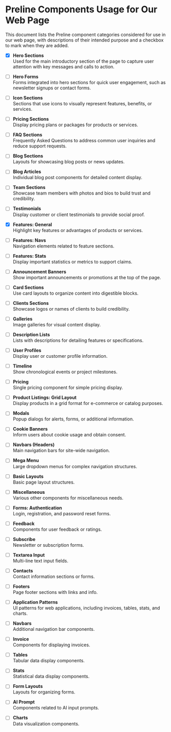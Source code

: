 # Preline Components Usage for Our Web Page

This document lists the Preline component categories considered for use in our web page, with descriptions of their intended purpose and a checkbox to mark when they are added.

- [x] **Hero Sections**  
  Used for the main introductory section of the page to capture user attention with key messages and calls to action.

- [ ] **Hero Forms**  
  Forms integrated into hero sections for quick user engagement, such as newsletter signups or contact forms.

- [ ] **Icon Sections**  
  Sections that use icons to visually represent features, benefits, or services.

- [ ] **Pricing Sections**  
  Display pricing plans or packages for products or services.

- [ ] **FAQ Sections**  
  Frequently Asked Questions to address common user inquiries and reduce support requests.

- [ ] **Blog Sections**  
  Layouts for showcasing blog posts or news updates.

- [ ] **Blog Articles**  
  Individual blog post components for detailed content display.

- [ ] **Team Sections**  
  Showcase team members with photos and bios to build trust and credibility.

- [ ] **Testimonials**  
  Display customer or client testimonials to provide social proof.

- [x] **Features: General**  
  Highlight key features or advantages of products or services.

- [ ] **Features: Navs**  
  Navigation elements related to feature sections.

- [ ] **Features: Stats**  
  Display important statistics or metrics to support claims.

- [ ] **Announcement Banners**  
  Show important announcements or promotions at the top of the page.

- [ ] **Card Sections**  
  Use card layouts to organize content into digestible blocks.

- [ ] **Clients Sections**  
  Showcase logos or names of clients to build credibility.

- [ ] **Galleries**  
  Image galleries for visual content display.

- [ ] **Description Lists**  
  Lists with descriptions for detailing features or specifications.

- [ ] **User Profiles**  
  Display user or customer profile information.

- [ ] **Timeline**  
  Show chronological events or project milestones.

- [ ] **Pricing**  
  Single pricing component for simple pricing display.

- [ ] **Product Listings: Grid Layout**  
  Display products in a grid format for e-commerce or catalog purposes.

- [ ] **Modals**  
  Popup dialogs for alerts, forms, or additional information.

- [ ] **Cookie Banners**  
  Inform users about cookie usage and obtain consent.

- [ ] **Navbars (Headers)**  
  Main navigation bars for site-wide navigation.

- [ ] **Mega Menu**  
  Large dropdown menus for complex navigation structures.

- [ ] **Basic Layouts**  
  Basic page layout structures.

- [ ] **Miscellaneous**  
  Various other components for miscellaneous needs.

- [ ] **Forms: Authentication**  
  Login, registration, and password reset forms.

- [ ] **Feedback**  
  Components for user feedback or ratings.

- [ ] **Subscribe**  
  Newsletter or subscription forms.

- [ ] **Textarea Input**  
  Multi-line text input fields.

- [ ] **Contacts**  
  Contact information sections or forms.

- [ ] **Footers**  
  Page footer sections with links and info.

- [ ] **Application Patterns**  
  UI patterns for web applications, including invoices, tables, stats, and charts.

- [ ] **Navbars**  
  Additional navigation bar components.

- [ ] **Invoice**  
  Components for displaying invoices.

- [ ] **Tables**  
  Tabular data display components.

- [ ] **Stats**  
  Statistical data display components.

- [ ] **Form Layouts**  
  Layouts for organizing forms.

- [ ] **AI Prompt**  
  Components related to AI input prompts.

- [ ] **Charts**  
  Data visualization components.
